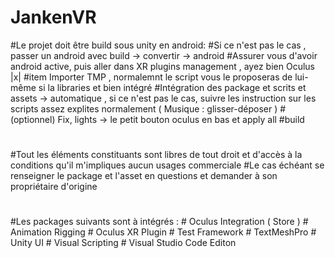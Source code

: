 # JankenVR

#Le projet doit être build sous unity en android:
  #Si ce n'est pas le cas , passer un android avec build -> convertir -> android
    #Assurer vous d'avoir android active, puis aller dans XR plugins management , ayez bien Oculus |x| 
    #item Importer TMP , normalemnt le script vous le proposeras de lui-même si la libraries et bien intégré
    #Intégration des package et scrits et assets -> automatique , si ce n'est pas le cas, suivre les instruction sur les scripts assez explites normalement ( Musique : glisser-déposer )
    #(optionnel) Fix, lights -> le petit bouton oculus en bas et apply all
    #build
#
#Tout les éléments constituants sont libres de tout droit et d'accès à la conditions qu'il m'impliques aucun usages commerciale
#Le cas échéant se renseigner le package et l'asset en questions et demander à son propriétaire d'origine
#
#Les packages suivants sont à intégrés :
    # Oculus Integration ( Store )
    # Animation Rigging
    # Oculus XR Plugin
    # Test Framework
    # TextMeshPro
    # Unity UI
    # Visual Scripting
    # Visual Studio Code Editon
